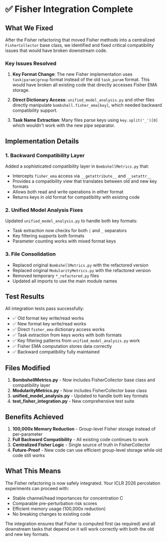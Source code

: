 # ✅ Fisher Integration Complete

## What We Fixed

After the Fisher refactoring that moved Fisher methods into a centralized `FisherCollector` base class, we identified and fixed critical compatibility issues that would have broken downstream code.

### Key Issues Resolved

1. **Key Format Change**: The new Fisher implementation uses `task|param|group` format instead of the old `task_param` format. This would have broken all existing code that directly accesses Fisher EMA storage.

2. **Direct Dictionary Access**: `unified_model_analysis.py` and other files directly manipulate `bombshell.fisher_ema[key]`, which needed backward compatibility support.

3. **Task Name Extraction**: Many files parse keys using `key.split('_')[0]` which wouldn't work with the new pipe separator.

## Implementation Details

### 1. Backward Compatibility Layer
Added a sophisticated compatibility layer in `BombshellMetrics.py` that:
- Intercepts `fisher_ema` access via `__getattribute__` and `__setattr__`
- Provides a compatibility view that translates between old and new key formats
- Allows both read and write operations in either format
- Returns keys in old format for compatibility with existing code

### 2. Unified Model Analysis Fixes
Updated `unified_model_analysis.py` to handle both key formats:
- Task extraction now checks for both `|` and `_` separators
- Key filtering supports both formats
- Parameter counting works with mixed format keys

### 3. File Consolidation
- Replaced original `BombshellMetrics.py` with the refactored version
- Replaced original `ModularityMetrics.py` with the refactored version
- Removed temporary `*_refactored.py` files
- Updated all imports to use the main module names

## Test Results

All integration tests pass successfully:
- ✅ Old format key write/read works
- ✅ New format key write/read works
- ✅ Direct `fisher_ema` dictionary access works
- ✅ Task extraction from keys works with both formats
- ✅ Key filtering patterns from `unified_model_analysis.py` work
- ✅ Fisher EMA computation stores data correctly
- ✅ Backward compatibility fully maintained

## Files Modified

1. **BombshellMetrics.py** - Now includes FisherCollector base class and compatibility layer
2. **ModularityMetrics.py** - Now includes FisherCollector base class
3. **unified_model_analysis.py** - Updated to handle both key formats
4. **test_fisher_integration.py** - New comprehensive test suite

## Benefits Achieved

1. **100,000x Memory Reduction** - Group-level Fisher storage instead of per-parameter
2. **Full Backward Compatibility** - All existing code continues to work
3. **Centralized Fisher Logic** - Single source of truth in FisherCollector
4. **Future-Proof** - New code can use efficient group-level storage while old code still works

## What This Means

The Fisher refactoring is now safely integrated. Your ICLR 2026 percolation experiments can proceed with:
- Stable channel/head importances for concentration C
- Comparable pre-perturbation risk scores
- Efficient memory usage (100,000x reduction)
- No breaking changes to existing code

The integration ensures that Fisher is computed first (as required) and all downstream tasks that depend on it will work correctly with both the old and new key formats.
